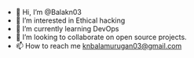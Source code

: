 - 👋 Hi, I’m @Balakn03
- 👀 I’m interested in Ethical hacking 
- 🌱 I’m currently learning DevOps
- 💞️ I’m looking to collaborate on open source projects.
- 📫 How to reach me knbalamurugan03@gmail.com

  

<!---
Balakn03/Balakn03 is a ✨ special ✨ repository because its `README.md` (this file) appears on your GitHub profile.
You can click the Preview link to take a look at your changes.
--->
